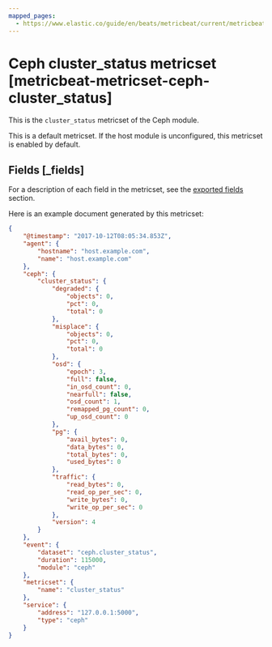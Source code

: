 ```yaml
---
mapped_pages:
  - https://www.elastic.co/guide/en/beats/metricbeat/current/metricbeat-metricset-ceph-cluster_status.html
---
```


<!-- This file is generated! See scripts/mage/docs_collector.go -->

# Ceph cluster_status metricset [metricbeat-metricset-ceph-cluster_status]

This is the `cluster_status` metricset of the Ceph module.

This is a default metricset. If the host module is unconfigured, this metricset is enabled by default.

## Fields [_fields]

For a description of each field in the metricset, see the [exported fields](/reference/metricbeat/exported-fields-ceph.md) section.

Here is an example document generated by this metricset:

```json
{
    "@timestamp": "2017-10-12T08:05:34.853Z",
    "agent": {
        "hostname": "host.example.com",
        "name": "host.example.com"
    },
    "ceph": {
        "cluster_status": {
            "degraded": {
                "objects": 0,
                "pct": 0,
                "total": 0
            },
            "misplace": {
                "objects": 0,
                "pct": 0,
                "total": 0
            },
            "osd": {
                "epoch": 3,
                "full": false,
                "in_osd_count": 0,
                "nearfull": false,
                "osd_count": 1,
                "remapped_pg_count": 0,
                "up_osd_count": 0
            },
            "pg": {
                "avail_bytes": 0,
                "data_bytes": 0,
                "total_bytes": 0,
                "used_bytes": 0
            },
            "traffic": {
                "read_bytes": 0,
                "read_op_per_sec": 0,
                "write_bytes": 0,
                "write_op_per_sec": 0
            },
            "version": 4
        }
    },
    "event": {
        "dataset": "ceph.cluster_status",
        "duration": 115000,
        "module": "ceph"
    },
    "metricset": {
        "name": "cluster_status"
    },
    "service": {
        "address": "127.0.0.1:5000",
        "type": "ceph"
    }
}
```
